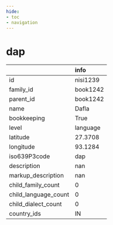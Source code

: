 ```yaml
---
hide:
- toc
- navigation
---
```

# dap
|                      | info     |
|:---------------------|:---------|
| id                   | nisi1239 |
| family_id            | book1242 |
| parent_id            | book1242 |
| name                 | Dafla    |
| bookkeeping          | True     |
| level                | language |
| latitude             | 27.3708  |
| longitude            | 93.1284  |
| iso639P3code         | dap      |
| description          | nan      |
| markup_description   | nan      |
| child_family_count   | 0        |
| child_language_count | 0        |
| child_dialect_count  | 0        |
| country_ids          | IN       |